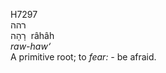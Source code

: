 <body>
  <p>H7297<br>  רהה  <br> רָהָה  ‎  râhâh  <br><i>raw-haw‘ </i><br>A primitive root; to <i>fear: - </i>be afraid.<br></p>
 </body>